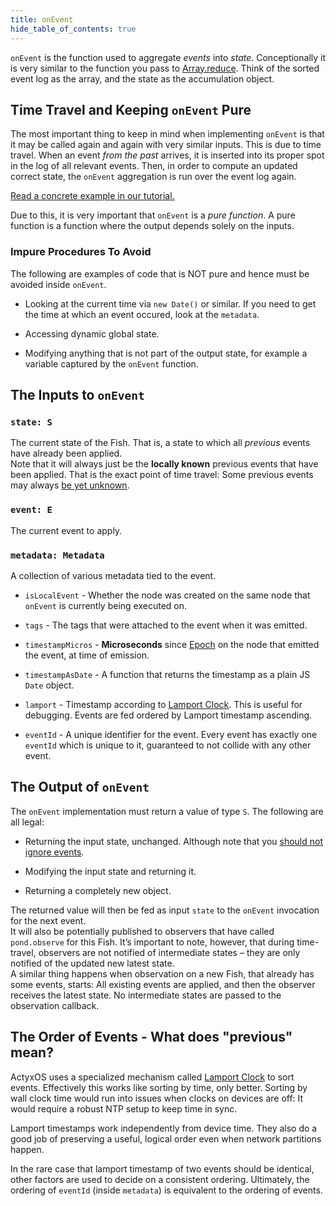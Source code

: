 ```yaml
---
title: onEvent
hide_table_of_contents: true
---
```


`onEvent` is the function used to aggregate _events_ into _state_. Conceptionally it is very similar
to the function you pass to
[Array.reduce](https://developer.mozilla.org/en-US/docs/Web/JavaScript/Reference/Global_Objects/Array/reduce). Think
of the sorted event log as the array, and the state as the accumulation object.

## Time Travel and Keeping `onEvent` Pure

The most important thing to keep in mind when implementing `onEvent` is that it may be called again
and again with very similar inputs. This is due to time travel. When an event _from the past_
arrives, it is inserted into its proper spot in the log of all relevant events. Then, in order to
compute an updated correct state, the `onEvent` aggregation is run over the event log again.

[Read a concrete example in our tutorial.](/docs/pond/guides/time-travel)

Due to this, it is very important that `onEvent` is a _pure function_. A pure function is a function
where the output depends solely on the inputs.

### Impure Procedures To Avoid

The following are examples of code that is NOT pure and hence must be avoided inside `onEvent`.

- Looking at the current time via `new Date()` or similar. If you need to get the time at which an
  event occured, look at the `metadata`.
  
- Accessing dynamic global state.

- Modifying anything that is not part of the output state, for example a variable captured by the
  `onEvent` function.

## The Inputs to `onEvent`

### `state: S`

The current state of the Fish. That is, a state to which all _previous_ events have already been
applied.  
Note that it will always just be the **locally known** previous events that have been applied. That
is the exact point of time travel: Some previous events may always [be yet
unknown](../in-depth/eventual-consistency).
  
### `event: E`

The current event to apply.

### `metadata: Metadata`

A collection of various metadata tied to the event.

- `isLocalEvent` - Whether the node was created on the same node that `onEvent` is currently being executed on.

- `tags` - The tags that were attached to the event when it was emitted.

- `timestampMicros` - **Microseconds** since [Epoch](https://en.wikipedia.org/wiki/Unix_time) on the
  node that emitted the event, at time of emission.

- `timestampAsDate` - A function that returns the timestamp as a plain JS `Date` object.

- `lamport` - Timestamp according to [Lamport
  Clock](https://en.wikipedia.org/wiki/Lamport_timestamp). This is useful for debugging. Events
  are fed ordered by Lamport timestamp ascending.
  
- `eventId` - A unique identifier for the event. Every event has exactly one `eventId` which is unique
  to it, guaranteed to not collide with any other event.

## The Output of `onEvent`

The `onEvent` implementation must return a value of type `S`. The following are all legal:

- Returning the input state, unchanged. Although note that you [should not ignore events](../in-depth/do-not-ignore-events).

- Modifying the input state and returning it.

- Returning a completely new object.

The returned value will then be fed as input `state` to the `onEvent` invocation for the next
event.  
It will also be potentially published to observers that have called `pond.observe` for this
Fish. It’s important to note, however, that during time-travel, observers are not notified of
intermediate states – they are only notified of the updated new latest state.  
A similar thing happens when observation on a new Fish, that already has some events, starts: All
existing events are applied, and then the observer receives the latest state. No intermediate
states are passed to the observation callback.

## The Order of Events - What does "previous" mean?

ActyxOS uses a specialized mechanism called [Lamport
Clock](https://en.wikipedia.org/wiki/Lamport_timestamp) to sort events. Effectively this works like
sorting by time, only better. Sorting by wall clock time would run into issues when clocks on devices
are off: It would require a robust NTP setup to keep time in sync.

Lamport timestamps work independently from device time. They also do a good job of preserving a
useful, logical order even when network partitions happen.

In the rare case that lamport timestamp of two events should be identical, other factors are used to
decide on a consistent ordering. Ultimately, the ordering of `eventId` (inside `metadata`) is
equivalent to the ordering of events.

